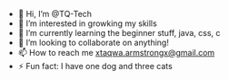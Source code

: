 - 👋 Hi, I’m @TQ-Tech
- 👀 I’m interested in growking my skills
- 🌱 I’m currently learning the beginner stuff, java, css, c
- 💞️ I’m looking to collaborate on anything!
- 📫 How to reach me xtaqwa.armstrongx@gmail.com
- ⚡ Fun fact: I have one dog and three cats

<!---
TQ-Tech/TQ-Tech is a ✨ special ✨ repository because its `README.md` (this file) appears on your GitHub profile.
You can click the Preview link to take a look at your changes.
--->
